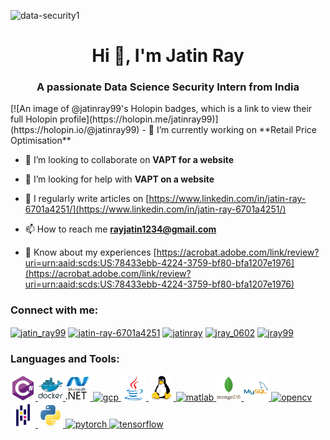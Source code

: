 ![data-security1](https://github.com/jatinray99/jatinray99/assets/97835550/4ce02ed8-7580-4609-a4b0-95dba67264a7)

<h1 align="center">Hi 👋, I'm Jatin Ray</h1>
<h3 align="center">A passionate Data Science Security Intern from India</h3>
[![An image of @jatinray99's Holopin badges, which is a link to view their full Holopin profile](https://holopin.me/jatinray99)](https://holopin.io/@jatinray99)
- 🔭 I’m currently working on **Retail Price Optimisation**

- 👯 I’m looking to collaborate on **VAPT for a website**

- 🤝 I’m looking for help with **VAPT on a website**

- 📝 I regularly write articles on [https://www.linkedin.com/in/jatin-ray-6701a4251/](https://www.linkedin.com/in/jatin-ray-6701a4251/)

- 📫 How to reach me **rayjatin1234@gmail.com**

- 📄 Know about my experiences [https://acrobat.adobe.com/link/review?uri=urn:aaid:scds:US:78433ebb-4224-3759-bf80-bfa1207e1976](https://acrobat.adobe.com/link/review?uri=urn:aaid:scds:US:78433ebb-4224-3759-bf80-bfa1207e1976)

<h3 align="left">Connect with me:</h3>
<p align="left">
<a href="https://twitter.com/jatin_ray99" target="blank"><img align="center" src="https://raw.githubusercontent.com/rahuldkjain/github-profile-readme-generator/master/src/images/icons/Social/twitter.svg" alt="jatin_ray99" height="30" width="40" /></a>
<a href="https://linkedin.com/in/jatin-ray-6701a4251" target="blank"><img align="center" src="https://raw.githubusercontent.com/rahuldkjain/github-profile-readme-generator/master/src/images/icons/Social/linked-in-alt.svg" alt="jatin-ray-6701a4251" height="30" width="40" /></a>
<a href="https://kaggle.com/jatinray" target="blank"><img align="center" src="https://raw.githubusercontent.com/rahuldkjain/github-profile-readme-generator/master/src/images/icons/Social/kaggle.svg" alt="jatinray" height="30" width="40" /></a>
<a href="https://www.codechef.com/users/jray_0602" target="blank"><img align="center" src="https://cdn.jsdelivr.net/npm/simple-icons@3.1.0/icons/codechef.svg" alt="jray_0602" height="30" width="40" /></a>
<a href="https://www.leetcode.com/jray99" target="blank"><img align="center" src="https://raw.githubusercontent.com/rahuldkjain/github-profile-readme-generator/master/src/images/icons/Social/leet-code.svg" alt="jray99" height="30" width="40" /></a>
</p>

<h3 align="left">Languages and Tools:</h3>
<p align="left"> <a href="https://www.w3schools.com/cs/" target="_blank" rel="noreferrer"> <img src="https://raw.githubusercontent.com/devicons/devicon/master/icons/csharp/csharp-original.svg" alt="csharp" width="40" height="40"/> </a> <a href="https://www.docker.com/" target="_blank" rel="noreferrer"> <img src="https://raw.githubusercontent.com/devicons/devicon/master/icons/docker/docker-original-wordmark.svg" alt="docker" width="40" height="40"/> </a> <a href="https://dotnet.microsoft.com/" target="_blank" rel="noreferrer"> <img src="https://raw.githubusercontent.com/devicons/devicon/master/icons/dot-net/dot-net-original-wordmark.svg" alt="dotnet" width="40" height="40"/> </a> <a href="https://cloud.google.com" target="_blank" rel="noreferrer"> <img src="https://www.vectorlogo.zone/logos/google_cloud/google_cloud-icon.svg" alt="gcp" width="40" height="40"/> </a> <a href="https://www.java.com" target="_blank" rel="noreferrer"> <img src="https://raw.githubusercontent.com/devicons/devicon/master/icons/java/java-original.svg" alt="java" width="40" height="40"/> </a> <a href="https://www.linux.org/" target="_blank" rel="noreferrer"> <img src="https://raw.githubusercontent.com/devicons/devicon/master/icons/linux/linux-original.svg" alt="linux" width="40" height="40"/> </a> <a href="https://www.mathworks.com/" target="_blank" rel="noreferrer"> <img src="https://upload.wikimedia.org/wikipedia/commons/2/21/Matlab_Logo.png" alt="matlab" width="40" height="40"/> </a> <a href="https://www.mongodb.com/" target="_blank" rel="noreferrer"> <img src="https://raw.githubusercontent.com/devicons/devicon/master/icons/mongodb/mongodb-original-wordmark.svg" alt="mongodb" width="40" height="40"/> </a> <a href="https://www.mysql.com/" target="_blank" rel="noreferrer"> <img src="https://raw.githubusercontent.com/devicons/devicon/master/icons/mysql/mysql-original-wordmark.svg" alt="mysql" width="40" height="40"/> </a> <a href="https://opencv.org/" target="_blank" rel="noreferrer"> <img src="https://www.vectorlogo.zone/logos/opencv/opencv-icon.svg" alt="opencv" width="40" height="40"/> </a> <a href="https://pandas.pydata.org/" target="_blank" rel="noreferrer"> <img src="https://raw.githubusercontent.com/devicons/devicon/2ae2a900d2f041da66e950e4d48052658d850630/icons/pandas/pandas-original.svg" alt="pandas" width="40" height="40"/> </a> <a href="https://www.python.org" target="_blank" rel="noreferrer"> <img src="https://raw.githubusercontent.com/devicons/devicon/master/icons/python/python-original.svg" alt="python" width="40" height="40"/> </a> <a href="https://pytorch.org/" target="_blank" rel="noreferrer"> <img src="https://www.vectorlogo.zone/logos/pytorch/pytorch-icon.svg" alt="pytorch" width="40" height="40"/> </a> <a href="https://www.tensorflow.org" target="_blank" rel="noreferrer"> <img src="https://www.vectorlogo.zone/logos/tensorflow/tensorflow-icon.svg" alt="tensorflow" width="40" height="40"/> </a> </p>
